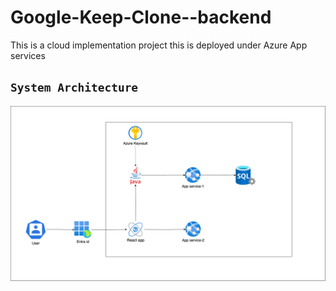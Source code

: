 # Google-Keep-Clone--backend

This is a cloud implementation project this is deployed under Azure App services


## `System Architecture`
![Screen 1](https://github.com/Techguyash/Google-Keep-Clone--frontend/blob/master/systemArch.png)
